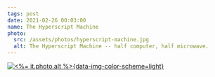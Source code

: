 ```yaml
---
tags: post
date: 2021-02-26 00:03:00
name: The Hyperscript Machine
photo:
  src: /assets/photos/hyperscript-machine.jpg
  alt: The Hyperscript Machine -- half computer, half microwave.
---
```


[![<%= it.photo.alt %>](<%= it.photo.src %>){data-img-color-scheme=light}](<%= it.photo.src %>)
